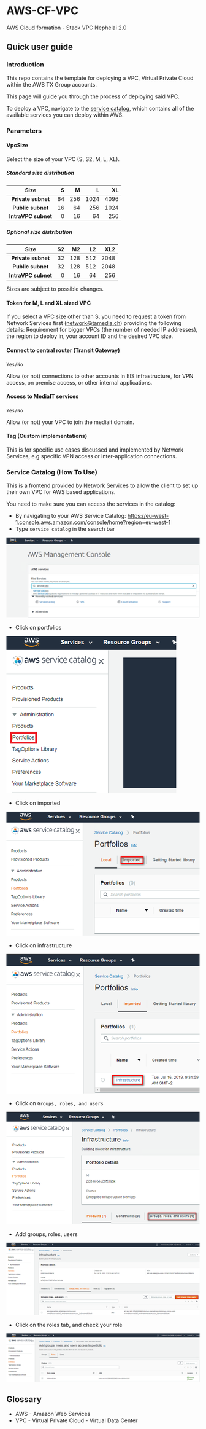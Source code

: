 # AWS-CF-VPC
AWS Cloud formation - Stack VPC Nephelai 2.0

## Quick user guide

### Introduction

This repo contains the template for deploying a VPC, Virtual Private Cloud within the AWS TX Group accounts.

This page will guide you through the process of deploying said VPC.

To deploy a VPC, navigate to the [service catalog](#service), which contains all of the available services you can deploy within AWS.

### Parameters

#### VpcSize
Select the size of your VPC (S, S2, M, L, XL).

##### Standard size distribution

Size | S | M | L | XL
:---: | ---: | ---: | ---: | ---:
**Private subnet** | 64 | 256 | 1024 | 4096
**Public subnet** | 16 | 64 | 256 | 1024
**IntraVPC subnet** | 0 | 16 | 64 | 256

##### Optional size distribution

Size | S2 | M2 | L2 | XL2
:---: | ---: | ---: | ---: | ---:
**Private subnet** | 32 | 128 | 512 | 2048
**Public subnet** | 32 | 128 | 512 | 2048
**IntraVPC subnet** | 0 | 16 | 64 | 256

Sizes are subject to possible changes.

#### Token for M, L and XL sized VPC
If you select a VPC size other than S, you need to request a token from Network Services first (network@tamedia.ch) providing the following details: Requirement for bigger VPCs (the number of needed IP addresses), the region to deploy in, your account ID and the desired VPC size.

#### Connect to central router (Transit Gateway)
`Yes/No`

Allow (or not) connections to other accounts in EIS infrastructure, for VPN access, on premise access, or other internal applications.

#### Access to MediaIT services
`Yes/No`

Allow (or not) your VPC to join the mediait domain.

#### Tag (Custom implementations)
This is for specific use cases discussed and implemented by Network Services, e.g specific VPN access or inter-application connections.

<a name="service"/>

### Service Catalog (How To Use)

This is a frontend provided by Network Services to allow the client to set up their own VPC for AWS based applications.

You need to make sure you can access the services in the catalog:
- By navigating to your AWS Service Catalog: https://eu-west-1.console.aws.amazon.com/console/home?region=eu-west-1
- Type `service catalog` in the search bar

![type in search bar](/images/2020-02-11_135058.png)
- Click on portfolios

![](/images/svcc2.png)

- Click on imported

![](/images/2020-02-11_135855.png)

- Click on infrastructure

![](/images/2020-02-11_140118.png)

- Click on `Groups, roles, and users`

![](/images/2020-02-11_140214.png)

- Add groups, roles, users

![](/images/2020-02-11_140351.png)

- Click on the roles tab, and check your role

![](/images/2020-02-11_140647.png)

## Glossary
- AWS - Amazon Web Services
- VPC - Virtual Private Cloud - Virtual Data Center